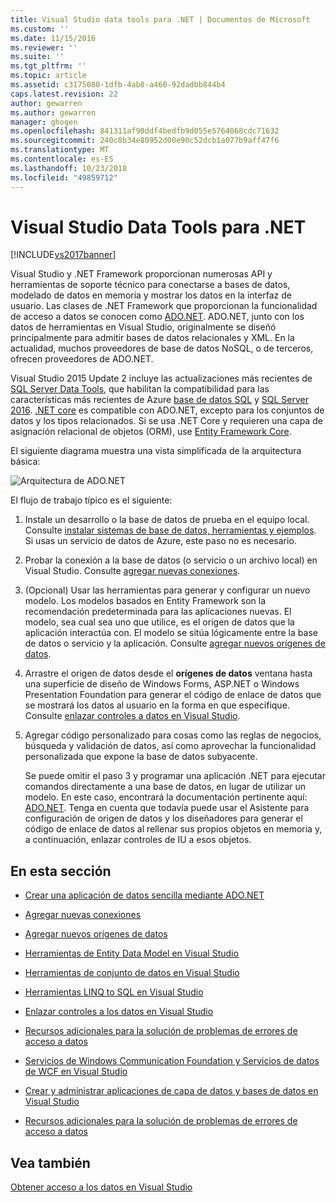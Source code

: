 ```yaml
---
title: Visual Studio data tools para .NET | Documentos de Microsoft
ms.custom: ''
ms.date: 11/15/2016
ms.reviewer: ''
ms.suite: ''
ms.tgt_pltfrm: ''
ms.topic: article
ms.assetid: c3175080-1dfb-4ab8-a460-92dadbb844b4
caps.latest.revision: 22
author: gewarren
ms.author: gewarren
manager: ghogen
ms.openlocfilehash: 841311af90ddf4bedfb9d055e5764068cdc71632
ms.sourcegitcommit: 240c8b34e80952d00e90c52dcb1a077b9aff47f6
ms.translationtype: MT
ms.contentlocale: es-ES
ms.lasthandoff: 10/23/2018
ms.locfileid: "49859712"
---
```

# <a name="visual-studio-data-tools-for-net"></a>Visual Studio Data Tools para .NET
[!INCLUDE[vs2017banner](../includes/vs2017banner.md)]

Visual Studio y .NET Framework proporcionan numerosas API y herramientas de soporte técnico para conectarse a bases de datos, modelado de datos en memoria y mostrar los datos en la interfaz de usuario.  Las clases de .NET Framework que proporcionan la funcionalidad de acceso a datos se conocen como [ADO.NET](https://msdn.microsoft.com/library/e80y5yhx\(v=vs.110\).aspx). ADO.NET, junto con los datos de herramientas en Visual Studio, originalmente se diseñó principalmente para admitir bases de datos relacionales y XML. En la actualidad, muchos proveedores de base de datos NoSQL, o de terceros, ofrecen proveedores de ADO.NET.  
  
 Visual Studio 2015 Update 2 incluye las actualizaciones más recientes de [SQL Server Data Tools](https://msdn.microsoft.com/library/hh272686\(v=vs.103\).aspx), que habilitan la compatibilidad para las características más recientes de Azure [base de datos SQL](https://azure.microsoft.com/en-us/services/sql-database/) y [SQL Server 2016](https://www.microsoft.com/en-us/server-cloud/products/sql-server-2016/). [.NET core](https://www.dotnetfoundation.org/netcore) es compatible con ADO.NET, excepto para los conjuntos de datos y los tipos relacionados. Si se usa .NET Core y requieren una capa de asignación relacional de objetos (ORM), use [Entity Framework Core](https://msdn.microsoft.com/data/ef.aspx).  
  
 El siguiente diagrama muestra una vista simplificada de la arquitectura básica:  
  
 ![Arquitectura de ADO.NET](../data-tools/media/raddata-ado-net-architecture-diagram.png "raddata diagrama de arquitectura de ADO.NET")  
  
 El flujo de trabajo típico es el siguiente:  
  
1. Instale un desarrollo o la base de datos de prueba en el equipo local. Consulte [instalar sistemas de base de datos, herramientas y ejemplos](../data-tools/installing-database-systems-tools-and-samples.md). Si usas un servicio de datos de Azure, este paso no es necesario.  
  
2. Probar la conexión a la base de datos (o servicio o un archivo local) en Visual Studio. Consulte [agregar nuevas conexiones](../data-tools/add-new-connections.md).  
  
3. (Opcional) Usar las herramientas para generar y configurar un nuevo modelo. Los modelos basados en Entity Framework son la recomendación predeterminada para las aplicaciones nuevas. El modelo, sea cual sea uno que utilice, es el origen de datos que la aplicación interactúa con. El modelo se sitúa lógicamente entre la base de datos o servicio y la aplicación.  Consulte [agregar nuevos orígenes de datos](../data-tools/add-new-data-sources.md).  
  
4. Arrastre el origen de datos desde el **orígenes de datos** ventana hasta una superficie de diseño de Windows Forms, ASP.NET o Windows Presentation Foundation para generar el código de enlace de datos que se mostrará los datos al usuario en la forma en que especifique. Consulte [enlazar controles a datos en Visual Studio](../data-tools/bind-controls-to-data-in-visual-studio.md).  
  
5. Agregar código personalizado para cosas como las reglas de negocios, búsqueda y validación de datos, así como aprovechar la funcionalidad personalizada que expone la base de datos subyacente.  
  
   Se puede omitir el paso 3 y programar una aplicación .NET para ejecutar comandos directamente a una base de datos, en lugar de utilizar un modelo. En este caso, encontrará la documentación pertinente aquí: [ADO.NET](https://msdn.microsoft.com/library/e80y5yhx\(v=vs.110\).aspx). Tenga en cuenta que todavía puede usar el Asistente para configuración de origen de datos y los diseñadores para generar el código de enlace de datos al rellenar sus propios objetos en memoria y, a continuación, enlazar controles de IU a esos objetos.  
  
## <a name="in-this-section"></a>En esta sección  
  
-   [Crear una aplicación de datos sencilla mediante ADO.NET](../data-tools/create-a-simple-data-application-by-using-adonet.md)  
  
-   [Agregar nuevas conexiones](../data-tools/add-new-connections.md)  
  
-   [Agregar nuevos orígenes de datos](../data-tools/add-new-data-sources.md)  
  
-   [Herramientas de Entity Data Model en Visual Studio](../data-tools/entity-data-model-tools-in-visual-studio.md)  
  
-   [Herramientas de conjunto de datos en Visual Studio](../data-tools/dataset-tools-in-visual-studio.md)  
  
-   [Herramientas LINQ to SQL en Visual Studio](../data-tools/linq-to-sql-tools-in-visual-studio2.md)  
  
-   [Enlazar controles a los datos en Visual Studio](../data-tools/bind-controls-to-data-in-visual-studio.md)  
  
-   [Recursos adicionales para la solución de problemas de errores de acceso a datos](../data-tools/additional-resources-for-troubleshooting-data-access-errors.md)  
  
-   [Servicios de Windows Communication Foundation y Servicios de datos de WCF en Visual Studio](../data-tools/windows-communication-foundation-services-and-wcf-data-services-in-visual-studio.md)  
  
-   [Crear y administrar aplicaciones de capa de datos y bases de datos en Visual Studio](../data-tools/creating-and-managing-databases-and-data-tier-applications-in-visual-studio.md)  
  
-   [Recursos adicionales para la solución de problemas de errores de acceso a datos](../data-tools/additional-resources-for-troubleshooting-data-access-errors.md)  
  
## <a name="see-also"></a>Vea también  
 [Obtener acceso a los datos en Visual Studio](../data-tools/accessing-data-in-visual-studio.md)







